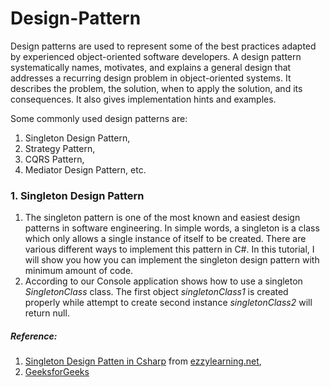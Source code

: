 # Design-Pattern

Design patterns are used to represent some of the best practices adapted by experienced object-oriented software developers. A design pattern systematically names, motivates, and explains a general design that addresses a recurring design problem in object-oriented systems. It describes the problem, the solution, when to apply the solution, and its consequences. It also gives implementation hints and examples.

Some commonly used design patterns are:
1. Singleton Design Pattern,
2. Strategy Pattern,
3. CQRS Pattern,
4. Mediator Design Pattern, etc.

### 1. Singleton Design Pattern

1. The singleton pattern is one of the most known and easiest design patterns in software engineering. In simple words, a singleton is a class which only allows a single instance of itself to be created. There are various different ways to implement this pattern in C#. In this tutorial, I will show you how you can implement the singleton design pattern with minimum amount of code.
2. According to our Console application shows how to use a singleton _SingletonClass_ class. The first object _singletonClass1_ is created properly while attempt to create second instance _singletonClass2_ will return null.

##### Reference:
1. [Singleton Design Patten in Csharp](https://www.ezzylearning.net/tutorial/singleton-design-patten-in-csharp) from [ezzylearning.net](https://www.ezzylearning.net/),
2. [GeeksforGeeks](https://www.geeksforgeeks.org/software-design-patterns/)

